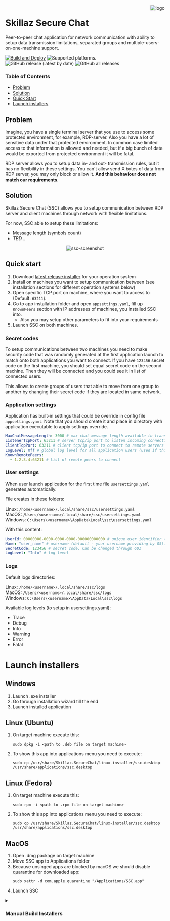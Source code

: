 <img src="logo.ico" alt="logo" align="right"/>

# Skillaz Secure Chat

Peer-to-peer chat application for network communication with ability to setup data transmission limitations, separated groups and multiple-users-on-one-machine support.

[![Build and Deploy](https://github.com/skillaztech/Skillaz.SecureChat/actions/workflows/build-and-publish.yml/badge.svg)](https://github.com/skillaztech/Skillaz.SecureChat/actions/workflows/build-and-publish.yml)
![Supported platforms](https://img.shields.io/badge/platforms-win--x64%20%7C%20osx--x64%20%7C%20ubuntu--x64-blue).  
![GitHub release (latest by date)](https://img.shields.io/github/v/release/skillaztech/skillaz.securechat)
![GitHub all releases](https://img.shields.io/github/downloads/skillaztech/skillaz.securechat/total?color=blue)

### Table of Contents
- [Problem](#problem)
- [Solution](#solution)
- [Quick Start](#quick-start)
- [Launch installers](#launch-installers)

## Problem
Imagine, you have a single terminal server that you use to access some protected environment, for example, RDP-server. 
Also you have a lot of sensitive data under that protected environment. In common case limited access to that information is allowed and needed,
but if a big bunch of data would be exported from protected environment it will be fatal.

RDP server allows you to setup data in- and out- transmission rules, but it has no flexibility in these settings. 
You can't allow send X bytes of data from RDP server, you may only block or allow it. **And this behaviour does not match our requirements**.

## Solution
Skillaz Secure Chat (SSC) allows you to setup communication between RDP server and client machines through network with flexible limitations.

For now, SSC able to setup these limitations:
- Message length (symbols count)
- *TBD...*

<p align="center" width="100%">
    <img src="https://user-images.githubusercontent.com/17460456/221876159-cb8bdd9f-986d-4321-9871-108e644a3f26.png" alt="ssc-screenshot"/>
</p>

## Quick start

1. Download [latest release installer](https://github.com/skillaztech/Skillaz.SecureChat/releases/latest) for your operation system
2. Install on machines you want to setup communication between (see installation sections for different operation systems below)
3. Open specific TCP port on machine, where you want to access to (Default: `63211`).
4. Go to app installation folder and open `appsettings.yaml`, fill up `KnownPeers` section with IP addresses of machines, you installed SSC into.
   - Also you may setup other parameters to fit into your requirements
5. Launch SSC on both machines.

### Secret codes
To setup communications between two machines you need to make security code that was randomly generated at the first application launch to match onto both applications you want to connect.
If you have `123456` secret code on the first machine, you should set equal secret code on the second machine. Then they will be connected and you could see it in list of connected users.

This allows to create groups of users that able to move from one group to another by changing their secret code if they are located in same network.

### Application settings
Application has built-in settings that could be override in config file `appsettings.yaml`. 
Note that you should create it and place in directory with application executable to apply settings override.
```yaml
MaxChatMessageLength: 3000 # max chat message length available to transfer through chat
ListenerTcpPort: 63211 # server tcp/ip port to listen incoming connections
ClientTcpPort: 63211 # client tcp/ip port to connect to remote servers
LogLevel: Off # global log level for all application users (used if this level is higher than user-specific in usersettings.yaml)
KnownRemotePeers:
  - 1.2.3.4:63211 # List of remote peers to connect
```

### User settings
When user launch application for the first time file `usersettings.yaml` generates automatically.

File creates in these folders:

Linux: `/home/<username>/.local/share/ssc/usersettings.yaml`  
MacOS: `/Users/<username>/.local/share/ssc/usersettings.yaml`  
Windows: `C:\Users\<username>\AppData\Local\ssc\usersettings.yaml`

With this content:

```yaml
UserId: 00000000-0000-0000-0000-000000000000 # unique user identifier (GUID). Not recommended to change.
Name: "user_name" # username (default - your username providing by OS). Can be changed through GUI
SecretCode: 123456 # secret code. Can be changed through GUI
LogLevel: "Info" # log level
```

### Logs
Default logs directories:

Linux: `/home/<username>/.local/share/ssc/logs`  
MacOS: `/Users/<username>/.local/share/ssc/logs`  
Windows: `C:\Users\<username>\AppData\Local\ssc\logs`

Available log levels (to setup in usersettings.yaml):
- Trace
- Debug
- Info
- Warning
- Error
- Fatal

# Launch installers

## Windows
1. Launch .exe installer
2. Go through installation wizard till the end
3. Launch installed application

## Linux (Ubuntu)
1. On target machine execute this:
    ```shell
    sudo dpkg -i <path to .deb file on target machine>
    ```

2. To show this app into applications menu you need to execute:
    ```shell
    sudo cp /usr/share/Skillaz.SecureChat/linux-installer/ssc.desktop /usr/share/applications/ssc.desktop
    ```
   
## Linux (Fedora)
1. On target machine execute this:
    ```shell
    sudo rpm -i <path to .rpm file on target machine>
    ```

2. To show this app into applications menu you need to execute:
    ```shell
    sudo cp /usr/share/Skillaz.SecureChat/linux-installer/ssc.desktop /usr/share/applications/ssc.desktop
    ```

## MacOS
1. Open .dmg package on target machine
2. Move SSC app to Applications folder
3. Because unsinged apps are blocked by macOS we should disable quarantine for downloaded app:
    ```shell
    sudo xattr -d com.apple.quarantine "/Applications/SSC.app"
    ```
4. Launch SSC

<details>
 <summary><h3>Manual Build Installers</h3></summary>
 
## Windows

### Prerequirements
- [Inno Script Studio](https://www.kymoto.org/products/inno-script-studio) or [InnoSetup](https://jrsoftware.org/isinfo.php)

### Create .exe installer
1. Prepare binaries by this command:
    ```shell
    dotnet publish -c Release -r win-x64 --self-contained
    ```
2. Launch Inno Script Studio
3. Compile windows-installer/installer.iss to produce installer .exe file
4. Send .exe file to target machine

## Linux DEB package
### Prerequirements
- [dotnet deb](https://github.com/quamotion/dotnet-packaging)
    ```shell
    dotnet tool install --global dotnet-deb
    dotnet deb install
    ```

### Create .deb package
1. Go to sources folder
   ```shell
   cd src
   ```

2. Execute this to create deb package:
    ```shell
    dotnet deb -r ubuntu-x64 -c Release
    ```

3. Next move this package to target machine:
    ```shell
    scp -i <path to pkey file for ssh authorization> <path to .deb> <remote login>@<target machine remote address>:<target file path .deb file>
    ```
   
## Linux RPM package
### Prerequirements
- [dotnet rpm](https://github.com/quamotion/dotnet-packaging)
    ```shell
    dotnet tool install --global dotnet-rpm
    dotnet rpm install
    ```

### Create .rpm package
1. Go to sources folder
   ```shell
   cd src
   ```

2. Execute this to create rpm package:
    ```shell
    dotnet rpm -r fedora-x64 -c Release
    ```

3. Next move this package to target machine:
    ```shell
    scp -i <path to pkey file for ssh authorization> <path to .rpm> <remote login>@<target machine remote address>:<target file path .rpm file>
    ```

## MacOS

### Prerequirements

- Macbook (or other OSX machine)
- [create-dmg utility](https://github.com/create-dmg/create-dmg)

### Prepare .app package

1. Firstly, prepare binaries for publishing on target machine:
    ```shell
    dotnet publish -c Release -r osx-x64 --self-contained
    ```

2. Next move content of generated `osx-x64` folder to `osx-installer/SSC.app/Contents/MacOS/osx-x64` folder.
3. If you created the .app on Windows, make sure to run `chmod +x osx-installer/SSC.app/Contents/MacOS/Skillaz.SecureChat` from a Unix machine. Otherwise, the app will not start on macOS.
4. Create dmg package this way:
   ```shell
   create-dmg \
   --volname "Skillaz Secure Chat" \
   --volicon "src/osx-installer/SSC.app/Contents/Resources/logo.icns" \
   --icon "SSC.app" 30 60 \
   --hide-extension "SSC.app" \
   --app-drop-link 280 60 \
   --no-internet-enable \
   "Skillaz.SecureChat.osx-x64.dmg" \
   "src/osx-installer/SSC.app"
   ```
5. Next, launch this command to setup external volume icon:
   ```shell
   src/osx-installer/set-ex-icon src/osx-installer/SSC.app/Contents/Resources/logo.icns Skillaz.SecureChat.osx-x64.dmg
   ```
6. Distribute this dmg package to target users

You may also check official instruction how to build and distribute .app packages by Avalonia:
[link](https://docs.avaloniaui.net/docs/distribution-publishing/macos)
 
</details>
